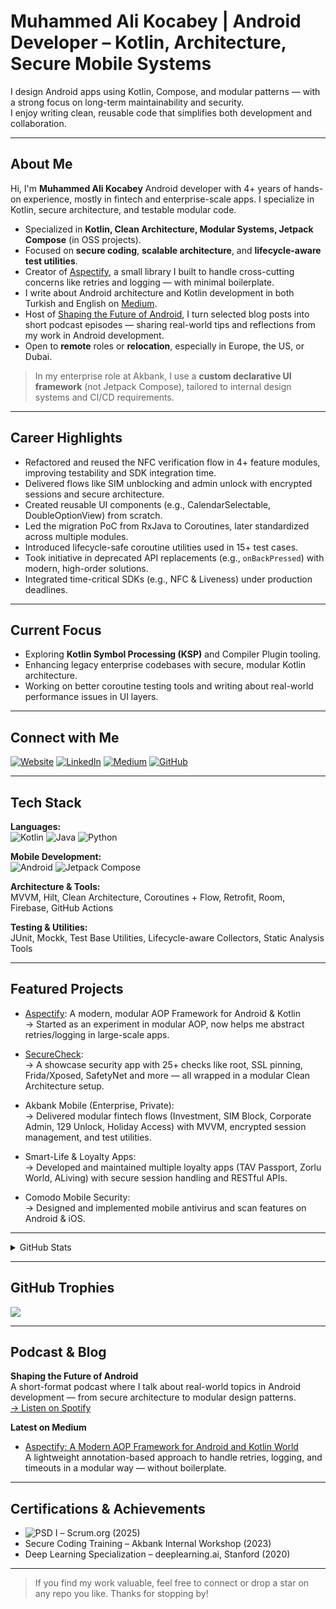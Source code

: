 # Muhammed Ali Kocabey | Android Developer – Kotlin, Architecture, Secure Mobile Systems

I design Android apps using Kotlin, Compose, and modular patterns — with a strong focus on long-term maintainability and security.  
I enjoy writing clean, reusable code that simplifies both development and collaboration.

---

## About Me

Hi, I'm **Muhammed Ali Kocabey** 
Android developer with 4+ years of hands-on experience, mostly in fintech and enterprise-scale apps. I specialize in Kotlin, secure architecture, and testable modular code.

- Specialized in **Kotlin, Clean Architecture, Modular Systems, Jetpack Compose** (in OSS projects).
- Focused on **secure coding**, **scalable architecture**, and **lifecycle-aware test utilities**.
- Creator of [Aspectify](https://github.com/muhammedalikocabey/aspectify), a small library I built to handle cross-cutting concerns like retries and logging — with minimal boilerplate.
- I write about Android architecture and Kotlin development in both Turkish and English on [Medium](https://medium.com/@muhammedalikocabey).
- Host of [Shaping the Future of Android](https://open.spotify.com/show/7waAQAWmr2WIQNTlTJkkos), I turn selected blog posts into short podcast episodes — sharing real-world tips and reflections from my work in Android development.
- Open to **remote** roles or **relocation**, especially in Europe, the US, or Dubai.



> In my enterprise role at Akbank, I use a **custom declarative UI framework** (not Jetpack Compose), tailored to internal design systems and CI/CD requirements.

---

## Career Highlights

- Refactored and reused the NFC verification flow in 4+ feature modules, improving testability and SDK integration time.
- Delivered flows like SIM unblocking and admin unlock with encrypted sessions and secure architecture.
- Created reusable UI components (e.g., CalendarSelectable, DoubleOptionView) from scratch.
- Led the migration PoC from RxJava to Coroutines, later standardized across multiple modules.
- Introduced lifecycle-safe coroutine utilities used in 15+ test cases.
- Took initiative in deprecated API replacements (e.g., `onBackPressed`) with modern, high-order solutions.
- Integrated time-critical SDKs (e.g., NFC & Liveness) under production deadlines.

---

## Current Focus

- Exploring **Kotlin Symbol Processing (KSP)** and Compiler Plugin tooling.
- Enhancing legacy enterprise codebases with secure, modular Kotlin architecture.
- Working on better coroutine testing tools and writing about real-world performance issues in UI layers.

---

## Connect with Me

[![Website](https://img.shields.io/badge/Website-000?style=for-the-badge&logo=About.me&logoColor=white)](https://muhammedalikocabey.com)
[![LinkedIn](https://img.shields.io/badge/LinkedIn-0077B5?style=for-the-badge&logo=linkedin&logoColor=white)](https://linkedin.com/in/muhammedalikocabey)
[![Medium](https://img.shields.io/badge/Medium-12100E?style=for-the-badge&logo=medium&logoColor=white)](https://medium.com/@muhammedalikocabey)
[![GitHub](https://img.shields.io/badge/GitHub-181717?style=for-the-badge&logo=github&logoColor=white)](https://github.com/muhammedalikocabey) 

---

## Tech Stack

**Languages:**  
![Kotlin](https://img.shields.io/badge/Kotlin-7F52FF?style=for-the-badge&logo=kotlin&logoColor=white) ![Java](https://img.shields.io/badge/Java-ED8B00?style=for-the-badge&logo=openjdk&logoColor=white) ![Python](https://img.shields.io/badge/Python-3670A0?style=for-the-badge&logo=python&logoColor=white)

**Mobile Development:**  
![Android](https://img.shields.io/badge/Android-3DDC84?style=for-the-badge&logo=android&logoColor=white) ![Jetpack Compose](https://img.shields.io/badge/Jetpack%20Compose-4285F4?style=for-the-badge&logo=jetpack-compose&logoColor=white)

**Architecture & Tools:**  
MVVM, Hilt, Clean Architecture, Coroutines + Flow, Retrofit, Room, Firebase, GitHub Actions

**Testing & Utilities:**  
JUnit, Mockk, Test Base Utilities, Lifecycle-aware Collectors, Static Analysis Tools

---

## Featured Projects

- [Aspectify](https://github.com/muhammedalikocabey/aspectify): A modern, modular AOP Framework for Android & Kotlin  
  → Started as an experiment in modular AOP, now helps me abstract retries/logging in large-scale apps.

- [SecureCheck](https://github.com/muhammedalikocabey/securecheck):  
  → A showcase security app with 25+ checks like root, SSL pinning, Frida/Xposed, SafetyNet and more — all wrapped in a modular Clean Architecture setup.
  
- Akbank Mobile (Enterprise, Private):  
  → Delivered modular fintech flows (Investment, SIM Block, Corporate Admin, 129 Unlock, Holiday Access) with MVVM, encrypted session management, and test utilities.

- Smart-Life & Loyalty Apps:  
  → Developed and maintained multiple loyalty apps (TAV Passport, Zorlu World, ALiving) with secure session handling and RESTful APIs.

- Comodo Mobile Security:  
  → Designed and implemented mobile antivirus and scan features on Android & iOS.

---

<details>
  <summary>GitHub Stats</summary>

  ![](https://github-readme-stats.vercel.app/api?username=muhammedalikocabey&theme=dracula&hide_border=false&include_all_commits=true&count_private=true)  
  ![](https://github-readme-streak-stats.herokuapp.com/?user=muhammedalikocabey&theme=dracula&hide_border=false)  
  ![](https://github-readme-stats.vercel.app/api/top-langs/?username=muhammedalikocabey&theme=dracula&hide_border=false&layout=compact)

</details>

---

## GitHub Trophies

![](https://github-profile-trophy.vercel.app/?username=muhammedalikocabey&theme=gruvbox&no-frame=true&margin-w=10)

---

## Podcast & Blog

**Shaping the Future of Android**  
A short-format podcast where I talk about real-world topics in Android development — from secure architecture to modular design patterns.  
[→ Listen on Spotify](https://open.spotify.com/show/7waAQAWmr2WIQNTlTJkkos)

**Latest on Medium**

- [Aspectify: A Modern AOP Framework for Android and Kotlin World](https://muhammedalikocabey.medium.com/aspectify-a-modern-aop-framework-for-android-and-kotlin-world-37375ce7a443)  
  A lightweight annotation-based approach to handle retries, logging, and timeouts in a modular way — without boilerplate.

---


## Certifications & Achievements

- ![PSD I](https://img.shields.io/badge/Professional%20Scrum%20Developer%20I-blue?style=flat&logo=scrum) – Scrum.org (2025)
- Secure Coding Training – Akbank Internal Workshop (2023)
- Deep Learning Specialization – deeplearning.ai, Stanford (2020)

---

> If you find my work valuable, feel free to connect or drop a star on any repo you like. Thanks for stopping by!
